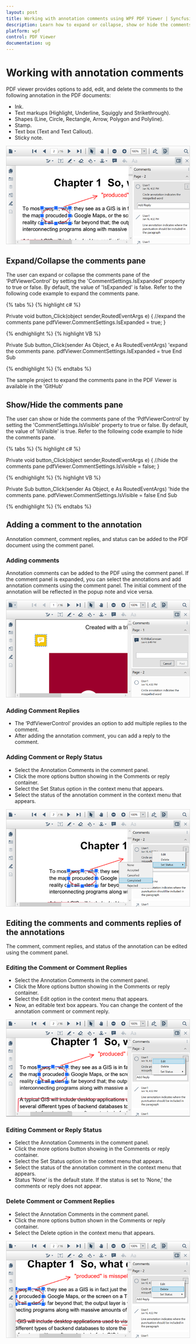 ```yaml
---
layout: post
title: Working with annotation comments using WPF PDF Viewer | Syncfusion
description: Learn how to expand or collapse, show or hide the comments pane, and add, edit, or delete annotation comments in the Syncfusion WPF PDF Viewer control.
platform: wpf
control: PDF Viewer
documentation: ug
---
```


# Working with annotation comments

PDF viewer provides options to add, edit, and delete the comments to the following annotation in the PDF documents:

* Ink.
* Text markups (Highlight, Underline, Squiggly and Strikethrough).
* Shapes (Line, Circle, Rectangle, Arrow, Polygon and Polyline).
* Stamp.
* Text box (Text and Text Callout).
* Sticky note.

![Annotation Comments](Annotation-images\comments.png)

## Expand/Collapse the comments pane

The user can expand or collapse the comments pane of the ‘PdfViewerControl’ by setting the 'CommentSettings.IsExpanded' property to true or false. By default, the value of 'IsExpanded' is false.
Refer to the following code example to expand the comments pane.

{% tabs %}
{% highlight c# %}

Private void button_Click(object sender,RoutedEventArgs e)
{
    //expand the comments pane
    pdfViewer.CommentSettings.IsExpanded = true;
}

{% endhighlight %}
{% highlight VB %}

Private Sub button_Click(sender As Object, e As RoutedEventArgs) 
    'expand the comments pane.
    pdfViewer.CommentSettings.IsExpanded = true
End Sub

{% endhighlight %}
{% endtabs %}

The sample project to expand the comments pane in the PDF Viewer is available in the 'GitHub'

## Show/Hide the comments pane

The user can show or hide the comments pane of the ‘PdfViewerControl’ by setting the 'CommentSettings.IsVisible' property to true or false. By default, the value of 'IsVisible' is true.
Refer to the following code example to hide the comments pane.

{% tabs %}
{% highlight c# %}

Private void button_Click(object sender,RoutedEventArgs e)
{
    //hide the comments pane
    pdfViewer.CommentSettings.IsVisible = false;
}

{% endhighlight %}
{% highlight VB %}

Private Sub button_Click(sender As Object, e As RoutedEventArgs) 
    'hide the comments pane.
    pdfViewer.CommentSettings.IsVisible = false
End Sub

{% endhighlight %}
{% endtabs %}

## Adding a comment to the annotation

Annotation comment, comment replies, and status can be added to the PDF document using the comment panel.

### Adding comments

Annotation comments can be added to the PDF using the comment panel. If the comment panel is expanded, you can select the annotations and add annotation comments using the comment panel. The initial comment of the annotation will be reflected in the popup note and vice versa.

![Adding Comments](Annotation-images\add-comments.png)

### Adding Comment Replies

* The ‘PdfViewerControl’ provides an option to add multiple replies to the comment.
* After adding the annotation comment, you can add a reply to the comment.

### Adding Comment or Reply Status

* Select the Annotation Comments in the comment panel.
* Click the more options button showing in the Comments or reply container.
* Select the Set Status option in the context menu that appears.
* Select the status of the annotation comment in the context menu that appears.

![Comment Status](Annotation-images\comment-status.png)

## Editing the comments and comments replies of the annotations

The comment, comment replies, and status of the annotation can be edited using the comment panel.

### Editing the Comment or Comment Replies

* Select the Annotation Comments in the comment panel.
* Click the More options button showing in the Comments or reply container.
* Select the Edit option in the context menu that appears.
* Now, an editable text box appears. You can change the content of the annotation comment or comment reply.

![Editing the Comments](Annotation-images\edit-comment.png)

### Editing Comment or Reply Status

* Select the Annotation Comments in the comment panel.
* Click the more options button showing in the Comments or reply container.
* Select the Set Status option in the context menu that appears.
* Select the status of the annotation comment in the context menu that appears.
* Status ‘None’ is the default state. If the status is set to ‘None,’ the comments or reply does not appear.

### Delete Comment or Comment Replies

* Select the Annotation Comments in the comment panel.
* Click the more options button shown in the Comments or reply container.
* Select the Delete option in the context menu that appears.

![Deleteing the Comments](Annotation-images\delete-comment.png)